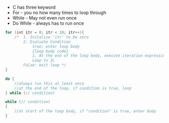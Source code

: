 * C has three keyword
* For - you no how many times to loop through 
* While - May not even run once
* Do While - always has to run once
```c
for (int itr = 0; itr < 10; itr++){ 
	/*  1. Initalise 'itr' to be zero
		2. Evaluate Condition 
			true: enter loop body
			{loop body code}
			1. At the end of the loop body, execute iteration expression
			Loop to 2L
		False: exit loop */
}

do {
	//always run this at least once
	//at the end of the loop, if condition is true, loop
} while (// condition)

while (// condition)
{
	//at start of the loop body, if "condition" is true, enter body 
}
```